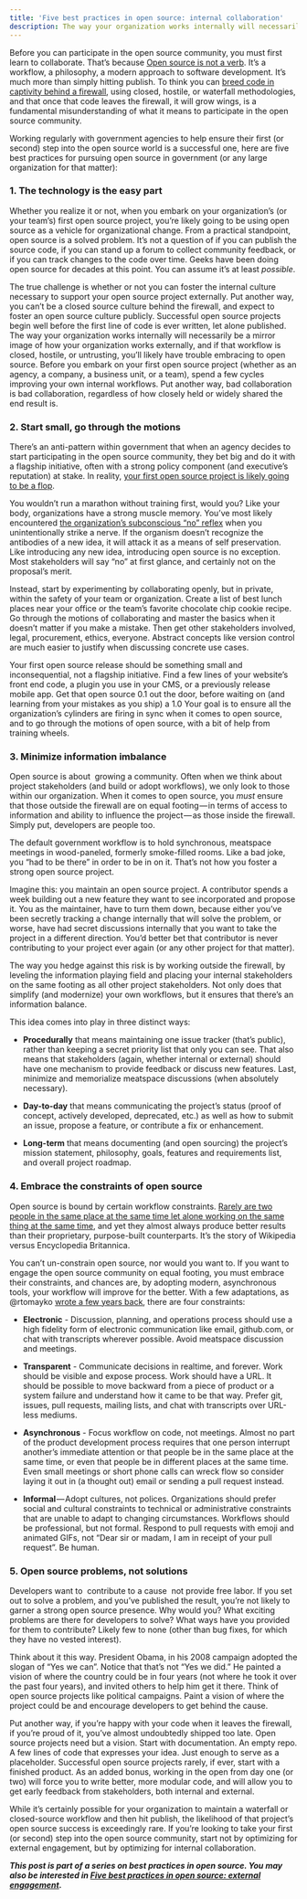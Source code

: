 ```yaml
---
title: 'Five best practices in open source: internal collaboration'
description: The way your organization works internally will necessarily be a mirror image of how your organization works externally, and if that workflow is closed or untrusting, you'll likely have trouble embracing to open source
---
```


Before you can participate in the open source community, you must first learn to collaborate. That’s because [Open source is not a verb](//ben.balter.com/2012/10/15/open-source-is-not-a-verb/). It’s a workflow, a philosophy, a modern approach to software development. It’s much more than simply hitting publish. To think you can [breed code in captivity behind a firewall](//ben.balter.com/2013/05/14/we-ve-been-selling-open-source-wrong/), using closed, hostile, or waterfall methodologies, and that once that code leaves the firewall, it will grow wings, is a fundamental misunderstanding of what it means to participate in the open source community.

Working regularly with government agencies to help ensure their first (or second) step into the open source world is a successful one, here are five best practices for pursuing open source in government (or any large organization for that matter):

### 1. The technology is the easy part

Whether you realize it or not, when you embark on your organization’s (or your team’s) first open source project, you’re likely going to be using open source as a vehicle for organizational change. From a practical standpoint, open source is a solved problem. It’s not a question of if you can publish the source code, if you can stand up a forum to collect community feedback, or if you can track changes to the code over time. Geeks have been doing open source for decades at this point. You can assume it’s at least *possible*.

The true challenge is whether or not you can foster the internal culture necessary to support your open source project externally. Put another way, you can’t be a closed source culture behind the firewall, and expect to foster an open source culture publicly. Successful open source projects begin well before the first line of code is ever written, let alone published. The way your organization works internally will necessarily be a mirror image of how your organization works externally, and if that workflow is closed, hostile, or untrusting, you’ll likely have trouble embracing to open source. Before you embark on your first open source project (whether as an agency, a company, a business unit, or a team), spend a few cycles improving your own internal workflows. Put another way, bad collaboration is bad collaboration, regardless of how closely held or widely shared the end result is.

### 2. Start small, go through the motions

There’s an anti-pattern within government that when an agency decides to start participating in the open source community, they bet big and do it with a flagship initiative, often with a strong policy component (and executive’s reputation) at stake. In reality, [your first open source project is likely going to be a flop](//ben.balter.com/2015/02/11/why-your-first-open-source-project-is-going-to-be-a-dud/).

You wouldn’t run a marathon without training first, would you? Like your body, organizations have a strong muscle memory. You’ve most likely encountered [the organization’s subconscious “no” reflex](//ben.balter.com/2014/03/21/want-to-innovate-in-government-focus-on-culture/#bureaucracy-is-an-organism) when you unintentionally strike a nerve. If the organism doesn’t recognize the antibodies of a new idea, it will attack it as a means of self preservation. Like introducing any new idea, introducing open source is no exception. Most stakeholders will say “no” at first glance, and certainly not on the proposal’s merit.

Instead, start by experimenting by collaborating openly, but in private, within the safety of your team or organization. Create a list of best lunch places near your office or the team’s favorite chocolate chip cookie recipe. Go through the motions of collaborating and master the basics when it doesn’t matter if you make a mistake. Then get other stakeholders involved, legal, procurement, ethics, everyone. Abstract concepts like version control are much easier to justify when discussing concrete use cases.

Your first open source release should be something small and inconsequential, not a flagship initiative. Find a few lines of your website’s front end code, a plugin you use in your CMS, or a previously release mobile app. Get that open source 0.1 out the door, before waiting on (and learning from your mistakes as you ship) a 1.0 Your goal is to ensure all the organization’s cylinders are firing in sync when it comes to open source, and to go through the motions of open source, with a bit of help from training wheels.

### 3. Minimize information imbalance

Open source is about  growing a community. Often when we think about project stakeholders (and build or adopt workflows), we only look to those within our organization. When it comes to open source, you *must* ensure that those outside the firewall are on equal footing — in terms of access to information and ability to influence the project — as those inside the firewall. Simply put, developers are people too.

The default government workflow is to hold synchronous, meatspace meetings in wood-paneled, formerly smoke-filled rooms. Like a bad joke, you “had to be there” in order to be in on it. That’s not how you foster a strong open source project.

Imagine this: you maintain an open source project. A contributor spends a week building out a new feature they want to see incorporated and propose it. You as the maintainer, have to turn them down, because either you’ve been secretly tracking a change internally that will solve the problem, or worse, have had secret discussions internally that you want to take the project in a different direction. You’d better bet that contributor is never contributing to your project ever again (or any other project for that matter).

The way you hedge against this risk is by working outside the firewall, by leveling the information playing field and placing your internal stakeholders on the same footing as all other project stakeholders. Not only does that simplify (and modernize) your own workflows, but it ensures that there’s an information balance.

This idea comes into play in three distinct ways:

* **Procedurally** that means maintaining one issue tracker (that’s public), rather than keeping a secret priority list that only you can see. That also means that stakeholders (again, whether internal or external) should have one mechanism to provide feedback or discuss new features. Last, minimize and memorialize meatspace discussions (when absolutely necessary).

* **Day-to-day** that means communicating the project’s status (proof of concept, actively developed, deprecated, etc.) as well as how to submit an issue, propose a feature, or contribute a fix or enhancement.

* **Long-term** that means documenting (and open sourcing) the project’s mission statement, philosophy, goals, features and requirements list, and overall project roadmap.

### 4. Embrace the constraints of open source

Open source is bound by certain workflow constraints. [Rarely are two people in the same place at the same time let alone working on the same thing at the same time](//ben.balter.com/2014/11/06/rules-of-communicating-at-github/), and yet they almost always produce better results than their proprietary, purpose-built counterparts. It’s the story of Wikipedia versus Encyclopedia Britannica.

You can’t un-constrain open source, nor would you want to. If you want to engage the open source community on equal footing, you must embrace their constraints, and chances are, by adopting modern, asynchronous tools, your workflow will improve for the better. With a few adaptations, as @rtomayko [wrote a few years back](http://tomayko.com/writings/adopt-an-open-source-process-constraints), there are four constraints:

* **Electronic** - Discussion, planning, and operations process should use a high fidelity form of electronic communication like email, github.com, or chat with transcripts wherever possible. Avoid meatspace discussion and meetings.

* **Transparent** - Communicate decisions in realtime, and forever. Work should be visible and expose process. Work should have a URL. It should be possible to move backward from a piece of product or a system failure and understand how it came to be that way. Prefer git, issues, pull requests, mailing lists, and chat with transcripts over URL-less mediums.

* **Asynchronous** - Focus workflow on code, not meetings. Almost no part of the product development process requires that one person interrupt another’s immediate attention or that people be in the same place at the same time, or even that people be in different places at the same time. Even small meetings or short phone calls can wreck flow so consider laying it out in (a thought out) email or sending a pull request instead.

* **Informal** — Adopt cultures, not polices. Organizations should prefer social and cultural constraints to technical or administrative constraints that are unable to adapt to changing circumstances. Workflows should be professional, but not formal. Respond to pull requests with emoji and animated GIFs, not “Dear sir or madam, I am in receipt of your pull request”. Be human.

### 5. Open source problems, not solutions

Developers want to  contribute to a cause  not provide free labor. If you set out to solve a problem, and you’ve published the result, you’re not likely to garner a strong open source presence. Why would you? What exciting problems are there for developers to solve? What ways have you provided for them to contribute? Likely few to none (other than bug fixes, for which they have no vested interest).

Think about it this way. President Obama, in his 2008 campaign adopted the slogan of “Yes we can”. Notice that that’s not “Yes we did.” He painted a vision of where the country could be in four years (not where he took it over the past four years), and invited others to help him get it there. Think of open source projects like political campaigns. Paint a vision of where the project could be and encourage developers to get behind the cause.

Put another way, if you’re happy with your code when it leaves the firewall, if you’re proud of it, you’ve almost undoubtedly shipped too late. Open source projects need but a vision. Start with documentation. An empty repo. A few lines of code that expresses your idea. Just enough to serve as a placeholder. Successful open source projects rarely, if ever, start with a finished product. As an added bonus, working in the open from day one (or two) will force you to write better, more modular code, and will allow you to get early feedback from stakeholders, both internal and external.

While it’s certainly possible for your organization to maintain a waterfall or closed-source workflow and then hit publish, the likelihood of that project’s open source success is exceedingly rare. If you’re looking to take your first (or second) step into the open source community, start not by optimizing for external engagement, but by optimizing for internal collaboration.

***This post is part of a series on best practices in open source. You may also be interested in [Five best practices in open source: external engagement](//ben.balter.com/2015/03/17/open-source-best-practices-external-engagement/).***
